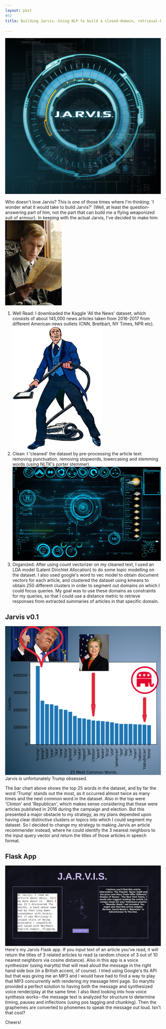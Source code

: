```yaml
---
layout: post
#h2
title: Building Jarvis--Using NLP to build a closed-domain, retrieval-based question/answer machine 

---
```

![alt_text](/pics/jarvis.png) 


Who doesn't love Jarvis?  This is one of those times where I'm thinking: 'I wonder what it would take to build Jarvis?'  (Well, at least the question-answering part of him, not the part that can build me a flying weaponized suit of armour).  In keeping with the actual Jarvis, I've decided to make him:
![alt_text](/pics/jarvis_reading.png) 
1) Well Read:  I downloaded the Kaggle 'All the News' dataset, which consists of about 145,000 news articles taken from 2016-2017 from different American news outlets (CNN, Breitbart, NY Times, NPR etc). 
![alt_text](/pics/jarvis_clean.png)  
2) Clean: I 'cleaned' the dataset by pre-processing the article text: removing punctuation, removing stopwords, lowercasing and stemming words (using NLTK's porter stemmer). 
![alt_text](/pics/jarvis_org.jpeg)  
3) Organized:  After using count vectorizer on my cleaned text, I used an LDA model (Latent Dirichlet Allocation) to do some topic modelling on the dataset.  I also used google's word to vec model to obtain document vectors for each article, and clustered the dataset using kmeans to obtain 250 different clusters in order to segment out domains on which I could  focus queries.  My goal was to use these domains as constraints for my queries, so that I could use a distance metric to retrieve responses from extracted summaries of articles in that specific domain.


## Jarvis v0.1
![alt_text](/pics/jarvis_common.png)  
Jarvis is unfortunately Trump obsessed.

The bar chart above shows the top 25 words in the dataset, and by far the word 'Trump' stands out the most, as it occurred almost twice as many times and the next common word in the dataset.  Also in the top were 'Clinton' and 'Republican', which makes sense considering that these were articles published in 2016 during the campaign and election.  But this presented a major obstacle to my strategy, as my plans depended upon having clear distinctive clusters or topics into which I could segment my dataset.  So I decided to change my strategy to making Jarvis an article recommender instead, where he could identify the 3 nearest neighbors to the input query vector and return the titles of those articles in speech format.

## Flask App
![alt_text](/pics/jarvis_flask.png)  
Here's my Jarvis Flask app.  If you input text of an article you've read, it will return the titles of 3 related articles to read (a random choice of 3 out of 10 nearest neighbors via cosine distance).  Also in this app is a voice synthesizer (using marytts) that will read aloud the message in the right hand side box (in a British accent, of course).  I tried using Google's tts API but that was giving me an MP3 and I would have had to find a way to play that MP3 concurrently with rendering my message html page.  So marytts provided a perfect solution to having both the message and synthesized voice render/play at the same time.  I also liked looking into how voice synthesis works--the message text is analyzed for structure to determine timing, pauses and inflections (using pos tagging and chunking).  Then the graphemes are converted to phonemes to speak the message out loud. Isn't that cool?

Cheers!
 

